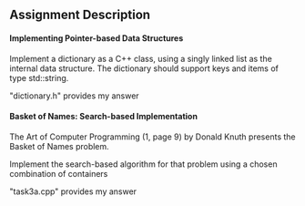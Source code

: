## Assignment Description

#### Implementing Pointer-based Data Structures
Implement a dictionary as a C++ class, using a singly linked list as the internal data
structure. The dictionary should support keys and items of type std::string.

"dictionary.h" provides my answer

#### Basket of Names: Search-based Implementation

The Art of Computer Programming (1, page 9) by Donald Knuth presents the Basket of Names problem.

Implement the search-based algorithm for that problem using a chosen combination of
containers

"task3a.cpp" provides my answer
